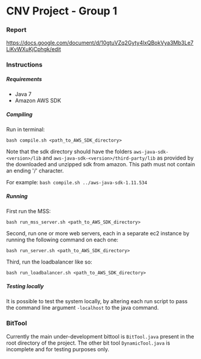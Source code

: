 # CNV Project - Group 1

### Report

https://docs.google.com/document/d/10gtuVZq2Gyty4lxQBokVya3Mb3Le7LiKvWXuKjCphgk/edit

### Instructions

##### Requirements

- Java 7
- Amazon AWS SDK

##### Compiling

Run in terminal:

```
bash compile.sh <path_to_AWS_SDK_directory>
```

Note that the sdk directory should have the folders `aws-java-sdk-<version>/lib`
and `aws-java-sdk-<version>/third-party/lib` as provided by the downloaded and unzipped sdk from amazon.
This path must not contain an ending '/' character.

For example:
`bash compile.sh ../aws-java-sdk-1.11.534`


##### Running

First run the MSS:

```
bash run_mss_server.sh <path_to_AWS_SDK_directory>
```

Second, run one or more web servers, each in a separate ec2 instance by running the following command
on each one:

```
bash run_server.sh <path_to_AWS_SDK_directory>
```

Third, run the loadbalancer like so:

```
bash run_loadbalancer.sh <path_to_AWS_SDK_directory>
```


##### Testing locally

It is possible to test the system locally, by altering each run script to pass the command line argument `-localhost` 
to the java command.


### BitTool

Currently the main under-development bittool is `BitTool.java` present in the root directory of the project. 
The other bit tool `DynamicTool.java` is incomplete and for testing purposes only.